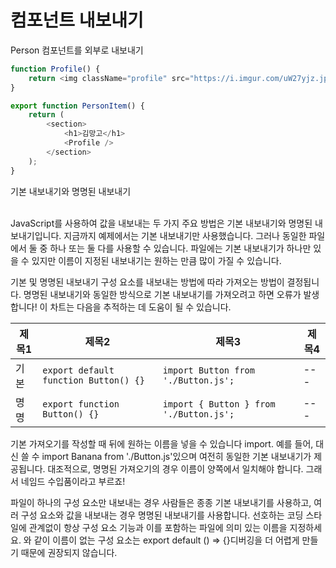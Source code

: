 # 컴포넌트 내보내기

Person 컴포넌트를 외부로 내보내기

```js
function Profile() {
	return <img className="profile" src="https://i.imgur.com/uW27yjz.jpeg" alt="" />;
}

export function PersonItem() {
	return (
		<section>
			<h1>김망고</h1>
			<Profile />
		</section>
	);
}
```

기본 내보내기와 명명된 내보내기

\
JavaScript를 사용하여 값을 내보내는 두 가지 주요 방법은 기본 내보내기와 명명된 내보내기입니다. 지금까지 예제에서는 기본 내보내기만 사용했습니다. 그러나 동일한 파일에서 둘 중 하나 또는 둘 다를 사용할 수 있습니다. 파일에는 기본 내보내기가 하나만 있을 수 있지만 이름이 지정된 내보내기는 원하는 만큼 많이 가질 수 있습니다.

기본 및 명명된 내보내기
구성 요소를 내보내는 방법에 따라 가져오는 방법이 결정됩니다. 명명된 내보내기와 동일한 방식으로 기본 내보내기를 가져오려고 하면 오류가 발생합니다! 이 차트는 다음을 추적하는 데 도움이 될 수 있습니다.

|제목1|제목2|제목3|제목4|
|---|---|---|---|
|기본|`export default function Button() {}`|`import Button from './Button.js';`|---|
|명명|`export function Button() {}`|`import { Button } from './Button.js';`|---|



기본 가져오기를 작성할 때 뒤에 원하는 이름을 넣을 수 있습니다 import. 예를 들어, 대신 쓸 수 import Banana from './Button.js'있으며 여전히 동일한 기본 내보내기가 제공됩니다. 대조적으로, 명명된 가져오기의 경우 이름이 양쪽에서 일치해야 합니다. 그래서 네임드 수입품이라고 부르죠!

파일이 하나의 구성 요소만 내보내는 경우 사람들은 종종 기본 내보내기를 사용하고, 여러 구성 요소와 값을 내보내는 경우 명명된 내보내기를 사용합니다. 선호하는 코딩 스타일에 관계없이 항상 구성 요소 기능과 이를 포함하는 파일에 의미 있는 이름을 지정하세요. 와 같이 이름이 없는 구성 요소는 export default () => {}디버깅을 더 어렵게 만들기 때문에 권장되지 않습니다.
